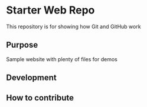 # Starter Web Repo

This repository is for showing how Git and GitHub work

## Purpose

Sample website with plenty of files for demos

## Development

## How to contribute